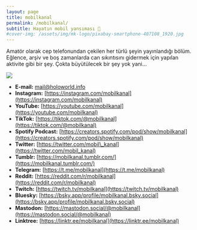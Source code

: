 ```yaml
---
layout: page
title: mobilkanal
permalink: /mobilkanal/
subtitle: Hayatın mobil yansıması 📱
#cover-img: /assets/img/mk-logo/pixabay-smartphone-407108_1920.jpg
---
```


Amatör olarak cep telefonundan çekilen her türlü şeyin yayınlandığı bölüm. 
Eğlence, arşiv ve boş zamanlarda can sıkıntısını gidermek için yapılan aktivite gibi bir şey. 
Çokta büyütülecek bir şey yok yani…

![](/assets/img/mk-logo/mk-avatar-icon-200.png)

- **E-mail:** [mail@holoworld.info](mailto:mail@holoworld.info)
- **Instagram:** [https://instagram.com/mobilkanal](https://instagram.com/mobilkanal)
- **YouTube:** [https://youtube.com/mobilkanal](https://youtube.com/mobilkanal)
- **TikTok:** [https://tiktok.com/@mobilkanal](https://tiktok.com/@mobilkanal)
- **Spotify Podcast:** [https://creators.spotify.com/pod/show/mobilkanal](https://creators.spotify.com/pod/show/mobilkanal)
- **Twitter:** [https://twitter.com/mobil\_kanal](https://twitter.com/mobil_kanal)
- **Tumblr:** [https://mobilkanal.tumblr.com/](https://mobilkanal.tumblr.com/)
- **Telegram:** [https://t.me/mobilkanal](https://t.me/mobilkanal)
- **Reddit:** [https://reddit.com/r/mobilkanal](https://reddit.com/r/mobilkanal)
- **Twitch:** [https://twitch.tv/mobilkanal](https://twitch.tv/mobilkanal)
- **Bluesky:** [https://bsky.app/profile/mobilkanal.bsky.social](https://bsky.app/profile/mobilkanal.bsky.social)
- **Mastodon:** [https://mastodon.social/@mobilkanal](https://mastodon.social/@mobilkanal)
- **Linktree:** [https://linktr.ee/mobilkanal](https://linktr.ee/mobilkanal)